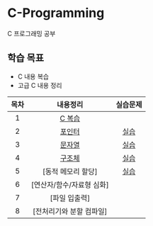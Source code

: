 # C-Programming
C 프로그래밍 공부

## 학습 목표
- C 내용 복습
- 고급 C 내용 정리

| 목차 | 내용정리 | 실습문제 |
|:---:|:---:|:---:|
| 1 |  [C 복습](https://github.com/kyeong-hyeok/Study/tree/main/C/C%20%EB%B3%B5%EC%8A%B5) |
| 2 | [포인터](https://github.com/kyeong-hyeok/Study/tree/main/C/%ED%8F%AC%EC%9D%B8%ED%84%B0) | [실습](https://github.com/kyeong-hyeok/Study/blob/main/C/%ED%8F%AC%EC%9D%B8%ED%84%B0/9%EC%9E%A5%20%ED%8F%AC%EC%9D%B8%ED%84%B0-%EC%8B%A4%EC%8A%B5%EB%AC%B8%EC%A0%9C.pdf) |
| 3 | [문자열](https://github.com/kyeong-hyeok/Study/tree/main/C/%EB%AC%B8%EC%9E%90%EC%97%B4) | [실습](https://github.com/kyeong-hyeok/Study/blob/main/C/%EB%AC%B8%EC%9E%90%EC%97%B4/10%EC%9E%A5%20%EB%AC%B8%EC%9E%90%EC%97%B4-%EC%8B%A4%EC%8A%B5%EB%AC%B8%EC%A0%9C.pdf) |
| 4 | [구조체](https://github.com/kyeong-hyeok/Study/tree/main/C/%EA%B5%AC%EC%A1%B0%EC%B2%B4) | [실습](https://github.com/kyeong-hyeok/Study/blob/main/C/%EA%B5%AC%EC%A1%B0%EC%B2%B4/11%EC%9E%A5%20%EA%B5%AC%EC%A1%B0%EC%B2%B4-%EC%8B%A4%EC%8A%B5%EB%AC%B8%EC%A0%9C.pdf) |
| 5 | [동적 메모리 할당] | [실습](https://github.com/kyeong-hyeok/Study/blob/main/C/%EB%8F%99%EC%A0%81%20%EB%A9%94%EB%AA%A8%EB%A6%AC%20%ED%95%A0%EB%8B%B9/12%EC%9E%A5%20%EB%8F%99%EC%A0%81%20%EB%A9%94%EB%AA%A8%EB%A6%AC%20%ED%95%A0%EB%8B%B9-%EC%8B%A4%EC%8A%B5%EB%AC%B8%EC%A0%9C.pdf) |
| 6 | [연산자/함수/자료형 심화] |
| 7 | [파일 입출력] |
| 8 | [전처리기와 분할 컴파일] |
